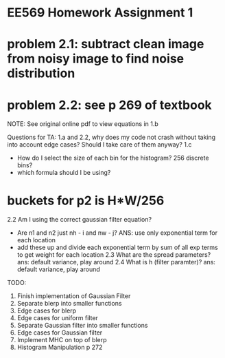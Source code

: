 # EE569 Homework Assignment 1

# problem 2.1: subtract clean image from noisy image to find noise distribution

# problem 2.2: see p 269 of textbook

NOTE: See original online pdf to view equations in 1.b

Questions for TA:
1.a and 2.2, why does my code not crash without taking into account edge cases?
Should I take care of them anyway?
1.c 
- How do I select the size of each bin for the histogram? 256 discrete bins?
- which formula should I be using?
# buckets for p2 is H*W/256
2.2 Am I using the correct gaussian filter equation?
- Are n1 and n2 just nh - i and nw - j?
ANS: use only exponential term for each location
- add these up and divide each exponential term by sum of all exp terms to get weight for each location
2.3 What are the spread parameters? ans: default variance, play around
2.4 What is h (filter paramter)? ans: default variance, play around

TODO:
1. Finish implementation of Gaussian Filter
2. Separate blerp into smaller functions
3. Edge cases for blerp
4. Edge cases for uniform filter
5. Separate Gaussian filter into smaller functions
6. Edge cases for Gaussian filter
7. Implement MHC on top of blerp
8. Histogram Manipulation p 272